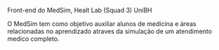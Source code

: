 Front-end do MedSim, Healt Lab (Squad 3) UniBH

O MedSim tem como objetivo auxiliar alunos de medicina e áreas relacionadas no aprendizado atraves da simulação de um atendimento medico completo.